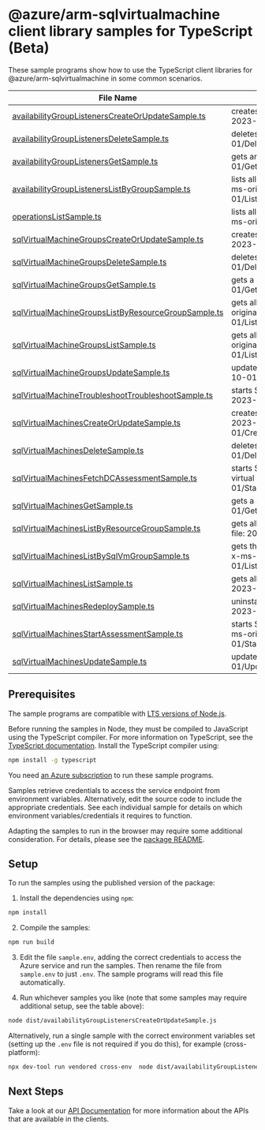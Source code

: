 # @azure/arm-sqlvirtualmachine client library samples for TypeScript (Beta)

These sample programs show how to use the TypeScript client libraries for @azure/arm-sqlvirtualmachine in some common scenarios.

| **File Name**                                                                                           | **Description**                                                                                                                                                     |
| ------------------------------------------------------------------------------------------------------- | ------------------------------------------------------------------------------------------------------------------------------------------------------------------- |
| [availabilityGroupListenersCreateOrUpdateSample.ts][availabilitygrouplistenerscreateorupdatesample]     | creates or updates an availability group listener. x-ms-original-file: 2023-10-01/CreateOrUpdateAvailabilityGroupListener.json                                      |
| [availabilityGroupListenersDeleteSample.ts][availabilitygrouplistenersdeletesample]                     | deletes an availability group listener. x-ms-original-file: 2023-10-01/DeleteAvailabilityGroupListener.json                                                         |
| [availabilityGroupListenersGetSample.ts][availabilitygrouplistenersgetsample]                           | gets an availability group listener. x-ms-original-file: 2023-10-01/GetAvailabilityGroupListener.json                                                               |
| [availabilityGroupListenersListByGroupSample.ts][availabilitygrouplistenerslistbygroupsample]           | lists all availability group listeners in a SQL virtual machine group. x-ms-original-file: 2023-10-01/ListByGroupAvailabilityGroupListener.json                     |
| [operationsListSample.ts][operationslistsample]                                                         | lists all of the available SQL Virtual Machine Rest API operations. x-ms-original-file: 2023-10-01/ListOperation.json                                               |
| [sqlVirtualMachineGroupsCreateOrUpdateSample.ts][sqlvirtualmachinegroupscreateorupdatesample]           | creates or updates a SQL virtual machine group. x-ms-original-file: 2023-10-01/CreateOrUpdateSqlVirtualMachineGroup.json                                            |
| [sqlVirtualMachineGroupsDeleteSample.ts][sqlvirtualmachinegroupsdeletesample]                           | deletes a SQL virtual machine group. x-ms-original-file: 2023-10-01/DeleteSqlVirtualMachineGroup.json                                                               |
| [sqlVirtualMachineGroupsGetSample.ts][sqlvirtualmachinegroupsgetsample]                                 | gets a SQL virtual machine group. x-ms-original-file: 2023-10-01/GetSqlVirtualMachineGroup.json                                                                     |
| [sqlVirtualMachineGroupsListByResourceGroupSample.ts][sqlvirtualmachinegroupslistbyresourcegroupsample] | gets all SQL virtual machine groups in a resource group. x-ms-original-file: 2023-10-01/ListByResourceGroupSqlVirtualMachineGroup.json                              |
| [sqlVirtualMachineGroupsListSample.ts][sqlvirtualmachinegroupslistsample]                               | gets all SQL virtual machine groups in a subscription. x-ms-original-file: 2023-10-01/ListSubscriptionSqlVirtualMachineGroup.json                                   |
| [sqlVirtualMachineGroupsUpdateSample.ts][sqlvirtualmachinegroupsupdatesample]                           | updates SQL virtual machine group tags. x-ms-original-file: 2023-10-01/UpdateSqlVirtualMachineGroup.json                                                            |
| [sqlVirtualMachineTroubleshootTroubleshootSample.ts][sqlvirtualmachinetroubleshoottroubleshootsample]   | starts SQL virtual machine troubleshooting. x-ms-original-file: 2023-10-01/TroubleshootSqlVirtualMachine.json                                                       |
| [sqlVirtualMachinesCreateOrUpdateSample.ts][sqlvirtualmachinescreateorupdatesample]                     | creates or updates a SQL virtual machine. x-ms-original-file: 2023-10-01/CreateOrUpdateSqlVirtualMachineAutomatedBackupWeekly.json                                  |
| [sqlVirtualMachinesDeleteSample.ts][sqlvirtualmachinesdeletesample]                                     | deletes a SQL virtual machine. x-ms-original-file: 2023-10-01/DeleteSqlVirtualMachine.json                                                                          |
| [sqlVirtualMachinesFetchDCAssessmentSample.ts][sqlvirtualmachinesfetchdcassessmentsample]               | starts SQL best practices Assessment with Disk Config rules on SQL virtual machine x-ms-original-file: 2023-10-01/StartDiskConfigAssessmentOnSqlVirtualMachine.json |
| [sqlVirtualMachinesGetSample.ts][sqlvirtualmachinesgetsample]                                           | gets a SQL virtual machine. x-ms-original-file: 2023-10-01/GetSqlVirtualMachine.json                                                                                |
| [sqlVirtualMachinesListByResourceGroupSample.ts][sqlvirtualmachineslistbyresourcegroupsample]           | gets all SQL virtual machines in a resource group. x-ms-original-file: 2023-10-01/ListByResourceGroupSqlVirtualMachine.json                                         |
| [sqlVirtualMachinesListBySqlVmGroupSample.ts][sqlvirtualmachineslistbysqlvmgroupsample]                 | gets the list of sql virtual machines in a SQL virtual machine group. x-ms-original-file: 2023-10-01/ListBySqlVirtualMachineGroupSqlVirtualMachine.json             |
| [sqlVirtualMachinesListSample.ts][sqlvirtualmachineslistsample]                                         | gets all SQL virtual machines in a subscription. x-ms-original-file: 2023-10-01/ListSubscriptionSqlVirtualMachine.json                                              |
| [sqlVirtualMachinesRedeploySample.ts][sqlvirtualmachinesredeploysample]                                 | uninstalls and reinstalls the SQL IaaS Extension. x-ms-original-file: 2023-10-01/RedeploySqlVirtualMachine.json                                                     |
| [sqlVirtualMachinesStartAssessmentSample.ts][sqlvirtualmachinesstartassessmentsample]                   | starts SQL best practices Assessment on SQL virtual machine. x-ms-original-file: 2023-10-01/StartAssessmentOnSqlVirtualMachine.json                                 |
| [sqlVirtualMachinesUpdateSample.ts][sqlvirtualmachinesupdatesample]                                     | updates SQL virtual machine tags. x-ms-original-file: 2023-10-01/UpdateSqlVirtualMachine.json                                                                       |

## Prerequisites

The sample programs are compatible with [LTS versions of Node.js](https://github.com/nodejs/release#release-schedule).

Before running the samples in Node, they must be compiled to JavaScript using the TypeScript compiler. For more information on TypeScript, see the [TypeScript documentation][typescript]. Install the TypeScript compiler using:

```bash
npm install -g typescript
```

You need [an Azure subscription][freesub] to run these sample programs.

Samples retrieve credentials to access the service endpoint from environment variables. Alternatively, edit the source code to include the appropriate credentials. See each individual sample for details on which environment variables/credentials it requires to function.

Adapting the samples to run in the browser may require some additional consideration. For details, please see the [package README][package].

## Setup

To run the samples using the published version of the package:

1. Install the dependencies using `npm`:

```bash
npm install
```

2. Compile the samples:

```bash
npm run build
```

3. Edit the file `sample.env`, adding the correct credentials to access the Azure service and run the samples. Then rename the file from `sample.env` to just `.env`. The sample programs will read this file automatically.

4. Run whichever samples you like (note that some samples may require additional setup, see the table above):

```bash
node dist/availabilityGroupListenersCreateOrUpdateSample.js
```

Alternatively, run a single sample with the correct environment variables set (setting up the `.env` file is not required if you do this), for example (cross-platform):

```bash
npx dev-tool run vendored cross-env  node dist/availabilityGroupListenersCreateOrUpdateSample.js
```

## Next Steps

Take a look at our [API Documentation][apiref] for more information about the APIs that are available in the clients.

[availabilitygrouplistenerscreateorupdatesample]: https://github.com/Azure/azure-sdk-for-js/blob/main/sdk/sqlvirtualmachine/arm-sqlvirtualmachine/samples/v5-beta/typescript/src/availabilityGroupListenersCreateOrUpdateSample.ts
[availabilitygrouplistenersdeletesample]: https://github.com/Azure/azure-sdk-for-js/blob/main/sdk/sqlvirtualmachine/arm-sqlvirtualmachine/samples/v5-beta/typescript/src/availabilityGroupListenersDeleteSample.ts
[availabilitygrouplistenersgetsample]: https://github.com/Azure/azure-sdk-for-js/blob/main/sdk/sqlvirtualmachine/arm-sqlvirtualmachine/samples/v5-beta/typescript/src/availabilityGroupListenersGetSample.ts
[availabilitygrouplistenerslistbygroupsample]: https://github.com/Azure/azure-sdk-for-js/blob/main/sdk/sqlvirtualmachine/arm-sqlvirtualmachine/samples/v5-beta/typescript/src/availabilityGroupListenersListByGroupSample.ts
[operationslistsample]: https://github.com/Azure/azure-sdk-for-js/blob/main/sdk/sqlvirtualmachine/arm-sqlvirtualmachine/samples/v5-beta/typescript/src/operationsListSample.ts
[sqlvirtualmachinegroupscreateorupdatesample]: https://github.com/Azure/azure-sdk-for-js/blob/main/sdk/sqlvirtualmachine/arm-sqlvirtualmachine/samples/v5-beta/typescript/src/sqlVirtualMachineGroupsCreateOrUpdateSample.ts
[sqlvirtualmachinegroupsdeletesample]: https://github.com/Azure/azure-sdk-for-js/blob/main/sdk/sqlvirtualmachine/arm-sqlvirtualmachine/samples/v5-beta/typescript/src/sqlVirtualMachineGroupsDeleteSample.ts
[sqlvirtualmachinegroupsgetsample]: https://github.com/Azure/azure-sdk-for-js/blob/main/sdk/sqlvirtualmachine/arm-sqlvirtualmachine/samples/v5-beta/typescript/src/sqlVirtualMachineGroupsGetSample.ts
[sqlvirtualmachinegroupslistbyresourcegroupsample]: https://github.com/Azure/azure-sdk-for-js/blob/main/sdk/sqlvirtualmachine/arm-sqlvirtualmachine/samples/v5-beta/typescript/src/sqlVirtualMachineGroupsListByResourceGroupSample.ts
[sqlvirtualmachinegroupslistsample]: https://github.com/Azure/azure-sdk-for-js/blob/main/sdk/sqlvirtualmachine/arm-sqlvirtualmachine/samples/v5-beta/typescript/src/sqlVirtualMachineGroupsListSample.ts
[sqlvirtualmachinegroupsupdatesample]: https://github.com/Azure/azure-sdk-for-js/blob/main/sdk/sqlvirtualmachine/arm-sqlvirtualmachine/samples/v5-beta/typescript/src/sqlVirtualMachineGroupsUpdateSample.ts
[sqlvirtualmachinetroubleshoottroubleshootsample]: https://github.com/Azure/azure-sdk-for-js/blob/main/sdk/sqlvirtualmachine/arm-sqlvirtualmachine/samples/v5-beta/typescript/src/sqlVirtualMachineTroubleshootTroubleshootSample.ts
[sqlvirtualmachinescreateorupdatesample]: https://github.com/Azure/azure-sdk-for-js/blob/main/sdk/sqlvirtualmachine/arm-sqlvirtualmachine/samples/v5-beta/typescript/src/sqlVirtualMachinesCreateOrUpdateSample.ts
[sqlvirtualmachinesdeletesample]: https://github.com/Azure/azure-sdk-for-js/blob/main/sdk/sqlvirtualmachine/arm-sqlvirtualmachine/samples/v5-beta/typescript/src/sqlVirtualMachinesDeleteSample.ts
[sqlvirtualmachinesfetchdcassessmentsample]: https://github.com/Azure/azure-sdk-for-js/blob/main/sdk/sqlvirtualmachine/arm-sqlvirtualmachine/samples/v5-beta/typescript/src/sqlVirtualMachinesFetchDCAssessmentSample.ts
[sqlvirtualmachinesgetsample]: https://github.com/Azure/azure-sdk-for-js/blob/main/sdk/sqlvirtualmachine/arm-sqlvirtualmachine/samples/v5-beta/typescript/src/sqlVirtualMachinesGetSample.ts
[sqlvirtualmachineslistbyresourcegroupsample]: https://github.com/Azure/azure-sdk-for-js/blob/main/sdk/sqlvirtualmachine/arm-sqlvirtualmachine/samples/v5-beta/typescript/src/sqlVirtualMachinesListByResourceGroupSample.ts
[sqlvirtualmachineslistbysqlvmgroupsample]: https://github.com/Azure/azure-sdk-for-js/blob/main/sdk/sqlvirtualmachine/arm-sqlvirtualmachine/samples/v5-beta/typescript/src/sqlVirtualMachinesListBySqlVmGroupSample.ts
[sqlvirtualmachineslistsample]: https://github.com/Azure/azure-sdk-for-js/blob/main/sdk/sqlvirtualmachine/arm-sqlvirtualmachine/samples/v5-beta/typescript/src/sqlVirtualMachinesListSample.ts
[sqlvirtualmachinesredeploysample]: https://github.com/Azure/azure-sdk-for-js/blob/main/sdk/sqlvirtualmachine/arm-sqlvirtualmachine/samples/v5-beta/typescript/src/sqlVirtualMachinesRedeploySample.ts
[sqlvirtualmachinesstartassessmentsample]: https://github.com/Azure/azure-sdk-for-js/blob/main/sdk/sqlvirtualmachine/arm-sqlvirtualmachine/samples/v5-beta/typescript/src/sqlVirtualMachinesStartAssessmentSample.ts
[sqlvirtualmachinesupdatesample]: https://github.com/Azure/azure-sdk-for-js/blob/main/sdk/sqlvirtualmachine/arm-sqlvirtualmachine/samples/v5-beta/typescript/src/sqlVirtualMachinesUpdateSample.ts
[apiref]: https://learn.microsoft.com/javascript/api/@azure/arm-sqlvirtualmachine?view=azure-node-preview
[freesub]: https://azure.microsoft.com/free/
[package]: https://github.com/Azure/azure-sdk-for-js/tree/main/sdk/sqlvirtualmachine/arm-sqlvirtualmachine/README.md
[typescript]: https://www.typescriptlang.org/docs/home.html
